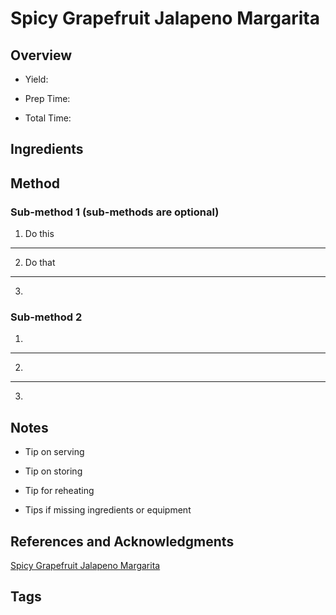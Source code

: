 # Spicy Grapefruit Jalapeno Margarita

## Overview

- Yield:

- Prep Time:

- Total Time:

## Ingredients



## Method

### Sub-method 1 (sub-methods are optional)

1. Do this
---
2. Do that
---
3.

### Sub-method 2

1.
---
2.
---
3.

## Notes

- Tip on serving

- Tip on storing

- Tip for reheating

- Tips if missing ingredients or equipment

## References and Acknowledgments

[Spicy Grapefruit Jalapeno Margarita](http://aseasyasapplepie.com/spicy-grapefruit-jalapeno-margarita/)

## Tags


